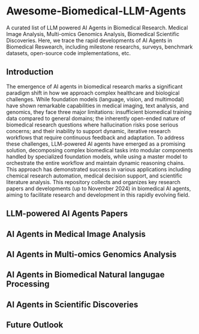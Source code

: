 # Awesome-Biomedical-LLM-Agents
A curated list of LLM powered AI Agents in Biomedical Research. Medical Image Analysis, Multi-omics Genomics Analysis, Biomedical Scientific Discoveries. Here, we trace the rapid developments of AI Agents in Biomedical Reswearch, including milestone researchs, surveys, benchmark datasets, open-source code implementations, etc.

## Introduction
The emergence of AI agents in biomedical research marks a significant paradigm shift in how we approach complex healthcare and biological challenges. While foundation models (language, vision, and multimodal) have shown remarkable capabilities in medical imaging, text analysis, and genomics, they face three major limitations: insufficient biomedical training data compared to general domains; the inherently open-ended nature of biomedical research questions where hallucination risks pose serious concerns; and their inability to support dynamic, iterative research workflows that require continuous feedback and adaptation. To address these challenges, LLM-powered AI agents have emerged as a promising solution, decomposing complex biomedical tasks into modular components handled by specialized foundation models, while using a master model to orchestrate the entire workflow and maintain dynamic reasoning chains. This approach has demonstrated success in various applications including chemical research automation, medical decision support, and scientific literature analysis. This repository collects and organizes key research papers and developments (up to November 2024) in biomedical AI agents, aiming to facilitate research and development in this rapidly evolving field.

## LLM-powered AI Agents Papers

## AI Agents in Medical Image Analysis

## AI Agents in Multi-omics Genomics Analysis


## AI Agents in Biomedical Natural langugae Processing


## AI Agents in Scientific Discoveries

## Future Outlook
